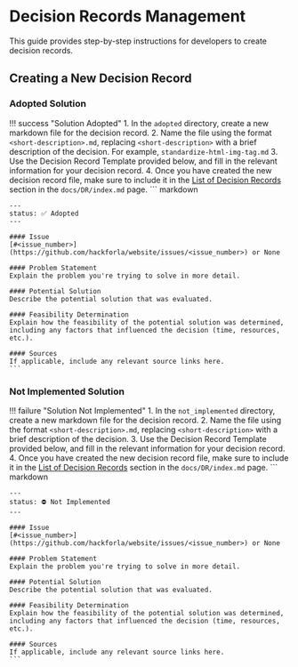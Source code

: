 # Decision Records Management

This guide provides step-by-step instructions for developers to create decision records.

## Creating a New Decision Record

### Adopted Solution

!!! success "Solution Adopted"
    1. In the `adopted` directory, create a new markdown file for the decision record.
    2. Name the file using the format `<short-description>.md`, replacing `<short-description>` with a brief description of the decision. For example, `standardize-html-img-tag.md`
    3. Use the Decision Record Template provided below, and fill in the relevant information for your decision record.
    4. Once you have created the new decision record file, make sure to include it in the [List of Decision Records](index.md#list-of-decision-records) section in the `docs/DR/index.md` page.
    ``` markdown

    ---
    status: ✅ Adopted
    ---

    #### Issue
    [#<issue_number>](https://github.com/hackforla/website/issues/<issue_number>) or None

    #### Problem Statement
    Explain the problem you're trying to solve in more detail.

    #### Potential Solution
    Describe the potential solution that was evaluated.

    #### Feasibility Determination
    Explain how the feasibility of the potential solution was determined, including any factors that influenced the decision (time, resources, etc.).

    #### Sources
    If applicable, include any relevant source links here.
    ```

### Not Implemented Solution

!!! failure "Solution Not Implemented"
    1. In the `not_implemented` directory, create a new markdown file for the decision record.
    2. Name the file using the format `<short-description>.md`, replacing `<short-description>` with a brief description of the decision.
    3. Use the Decision Record Template provided below, and fill in the relevant information for your decision record.
    4. Once you have created the new decision record file, make sure to include it in the [List of Decision Records](index.md#list-of-decision-records) section in the `docs/DR/index.md` page.
    ``` markdown

    ---
    status: ⛔ Not Implemented
    ---

    #### Issue
    [#<issue_number>](https://github.com/hackforla/website/issues/<issue_number>) or None

    #### Problem Statement
    Explain the problem you're trying to solve in more detail.

    #### Potential Solution
    Describe the potential solution that was evaluated.

    #### Feasibility Determination
    Explain how the feasibility of the potential solution was determined, including any factors that influenced the decision (time, resources, etc.).

    #### Sources
    If applicable, include any relevant source links here.
    ```
